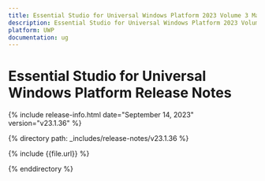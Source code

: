 ```yaml
---
title: Essential Studio for Universal Windows Platform 2023 Volume 3 Main Release Release Notes  
description: Essential Studio for Universal Windows Platform 2023 Volume 3 Main Release Release Notes  
platform: UWP
documentation: ug
---
```


# Essential Studio for Universal Windows Platform  Release Notes  

{% include release-info.html date="September 14, 2023"  version="v23.1.36" %} 

{% directory path: _includes/release-notes/v23.1.36 %}

{% include {{file.url}} %}

{% enddirectory %}